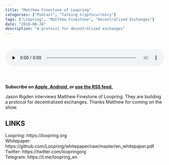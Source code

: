 ```yaml
---
title: "Matthew Finestone of Loopring"
categories: ["Podcast", "Talking Cryptocurrency"]
tags: ["Loopring", "Matthew Finestone", "Decentralized Exchanges"]
date: "2018-08-24"
description: "A protocol for decentralized exchanges"
---
```

<audio controls="" preload="none" style="padding-top:2em;padding-bottom:3em; width:100%;">
  <source 
  src="http://traffic.libsyn.com/talkingcryptocurrency/TalkingCryptocurrency_031.mp3"
  type="audio/mpeg">
  Your browser does not support the audio element.
</audio>

<p>
  <strong>
    Subscribe on 
    <a href="https://itunes.apple.com/us/podcast/talking-cryptocurrency/id1388099603?mt=2app=podcast">
        Apple,
    </a>
    <a href="https://www.google.com/podcasts?feed=aHR0cDovL3RhbGtpbmdjcnlwdG9jdXJyZW5jeS5saWJzeW4uY29tL3Jzcw%3D%3D">
      Android,
    </a>
    or
    <a href="http://talkingcryptocurrency.libsyn.com/rss">
      use the RSS feed.
      </a>
  </strong>
</p>

Jason Rigden interviews Matthew Finestone of Loopring. They are building a protocol for decentralized exchanges. Thanks Matthew for coming on the show.

<h2>LINKS</h2>
Loopring: https://loopring.org<br>
Whitepaper: https://github.com/Loopring/whitepaper/raw/master/en_whitepaper.pdf<br>
Twitter: https://twitter.com/loopringorg<br>
Telegram: https://t.me/loopring_en<br>
